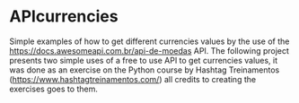 # APIcurrencies
Simple examples of how to get different currencies values by the use of the  https://docs.awesomeapi.com.br/api-de-moedas API. 
The following project presents two simple uses of a free to use API to get currencies values, it was done as an exercise on the Python course by Hashtag Treinamentos (https://www.hashtagtreinamentos.com/) all credits to creating the exercises goes to them.
